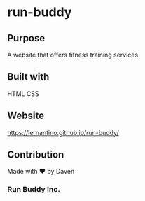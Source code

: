 # run-buddy

## Purpose
A website that offers fitness training services

## Built with
HTML
CSS

## Website
https://lernantino.github.io/run-buddy/

## Contribution
Made with  ❤️ by Daven

### Run Buddy Inc.
